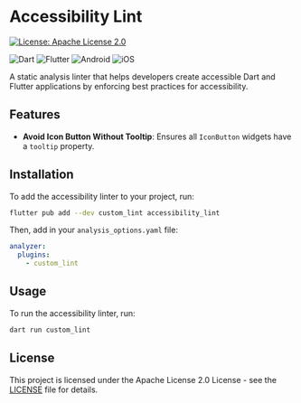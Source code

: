 # Accessibility Lint

[![License: Apache License 2.0](https://img.shields.io/badge/license-Apache%202.0-blue?style=flat-square)](LICENSE)

![Dart](https://img.shields.io/badge/dart-%230175C2.svg?style=for-the-badge&logo=dart&logoColor=white)
![Flutter](https://img.shields.io/badge/Flutter-%2302569B.svg?style=for-the-badge&logo=Flutter&logoColor=white)
![Android](https://img.shields.io/badge/Android-3DDC84?style=for-the-badge&logo=android&logoColor=white)
![iOS](https://img.shields.io/badge/iOS-000000?style=for-the-badge&logo=ios&logoColor=white)

A static analysis linter that helps developers create accessible Dart and Flutter applications by enforcing best practices for accessibility.

## Features
- **Avoid Icon Button Without Tooltip**: Ensures all `IconButton` widgets have a `tooltip` property.

## Installation

To add the accessibility linter to your project, run:

```bash
flutter pub add --dev custom_lint accessibility_lint
```

Then, add in your `analysis_options.yaml` file:

```yaml
analyzer:
  plugins:
    - custom_lint
```

## Usage

To run the accessibility linter, run:

```bash
dart run custom_lint
```

## License

This project is licensed under the Apache License 2.0 License - see the [LICENSE](LICENSE) file for details.
